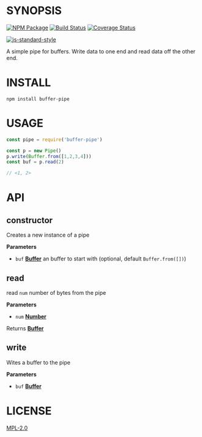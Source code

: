 # SYNOPSIS 
[![NPM Package](https://img.shields.io/npm/v/buffer-pipe.svg?style=flat-square)](https://www.npmjs.org/package/buffer-pipe)
[![Build Status](https://img.shields.io/travis/wanderer/buffer-pipe.svg?branch=master&style=flat-square)](https://travis-ci.org/wanderer/buffer-pipe)
[![Coverage Status](https://img.shields.io/coveralls/wanderer/buffer-pipe.svg?style=flat-square)](https://coveralls.io/r/wanderer/buffer-pipe)

[![js-standard-style](https://cdn.rawgit.com/feross/standard/master/badge.svg)](https://github.com/feross/standard)

 A simple pipe for buffers. Write data to one end and read data off the other end.

# INSTALL
`npm install buffer-pipe`

# USAGE

```javascript
const pipe = require('buffer-pipe')

const p = new Pipe()
p.write(Buffer.from([1,2,3,4]))
const buf = p.read(2)

// <1, 2>
```

# API

## constructor

Creates a new instance of a pipe

**Parameters**

-   `buf` **[Buffer](https://nodejs.org/api/buffer.html)** an buffer to start with (optional, default `Buffer.from([])`)

## read

read `num` number of bytes from the pipe

**Parameters**

-   `num` **[Number](https://developer.mozilla.org/en-US/docs/Web/JavaScript/Reference/Global_Objects/Number)** 

Returns **[Buffer](https://nodejs.org/api/buffer.html)** 

## write

Wites a buffer to the pipe

**Parameters**

-   `buf` **[Buffer](https://nodejs.org/api/buffer.html)** 

# LICENSE
[MPL-2.0](https://tldrlegal.com/license/mozilla-public-license-2.0-(mpl-2))
